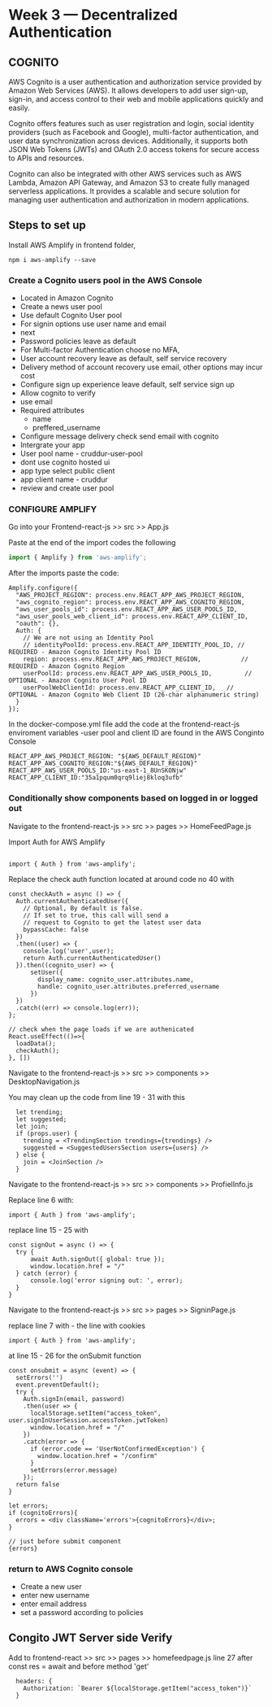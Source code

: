 # Week 3 — Decentralized Authentication

## COGNITO

AWS Cognito is a user authentication and authorization service provided by Amazon Web Services (AWS). It allows developers to add user sign-up, sign-in, and access control to their web and mobile applications quickly and easily.

Cognito offers features such as user registration and login, social identity providers (such as Facebook and Google), multi-factor authentication, and user data synchronization across devices. Additionally, it supports both JSON Web Tokens (JWTs) and OAuth 2.0 access tokens for secure access to APIs and resources.

Cognito can also be integrated with other AWS services such as AWS Lambda, Amazon API Gateway, and Amazon S3 to create fully managed serverless applications. It provides a scalable and secure solution for managing user authentication and authorization in modern applications.

## Steps to set up

Install AWS Amplify in frontend folder, 

```
npm i aws-amplify --save
```

### Create a Cognito users pool in the AWS Console

- Located in Amazon Cognito
- Create a news user pool
- Use default Cognito User pool
- For signin options use user name and email
- next
- Password policies leave as default
- For Multi-factor Authentication choose no MFA, 
- User account recovery leave as default, self service recovery
- Delivery method of account recovery use email, other options may incur cost
- Configure sign up experience leave default, self service sign up
- Allow cognito to verify
- use email
- Required attributes
  - name 
  - preffered_username
- Configure message delivery check send email with cognito
- Intergrate your app
- User pool name - cruddur-user-pool
- dont use cognito hosted ui
- app type select public client
- app client name - cruddur
- review and create user pool

### CONFIGURE AMPLIFY

Go into your Frontend-react-js >> src >> App.js

Paste at the end of the import codes the following

```.js
import { Amplify } from 'aws-amplify';

```

After the imports paste the code:

```
Amplify.configure({
  "AWS_PROJECT_REGION": process.env.REACT_APP_AWS_PROJECT_REGION,
  "aws_cognito_region": process.env.REACT_APP_AWS_COGNITO_REGION,
  "aws_user_pools_id": process.env.REACT_APP_AWS_USER_POOLS_ID,
  "aws_user_pools_web_client_id": process.env.REACT_APP_CLIENT_ID,
  "oauth": {},
  Auth: {
    // We are not using an Identity Pool
    // identityPoolId: process.env.REACT_APP_IDENTITY_POOL_ID, // REQUIRED - Amazon Cognito Identity Pool ID
    region: process.env.REACT_APP_AWS_PROJECT_REGION,           // REQUIRED - Amazon Cognito Region
    userPoolId: process.env.REACT_APP_AWS_USER_POOLS_ID,         // OPTIONAL - Amazon Cognito User Pool ID
    userPoolWebClientId: process.env.REACT_APP_CLIENT_ID,   // OPTIONAL - Amazon Cognito Web Client ID (26-char alphanumeric string)
  }
});
```

In the docker-compose.yml file add the code at the frontend-react-js enviroment variables
-user pool and client ID are found in the AWS Conginto Console


```
REACT_APP_AWS_PROJECT_REGION: "${AWS_DEFAULT_REGION}"
REACT_APP_AWS_COGNITO_REGION:"${AWS_DEFAULT_REGION}"
REACT_APP_AWS_USER_POOLS_ID:"us-east-1_8UnSKONjw"
REACT_APP_CLIENT_ID:"35a1pqum0qrq9liej8kloq3ufb"

```

### Conditionally show components based on logged in or logged out

Navigate to the frontend-react-js >> src >> pages >> HomeFeedPage.js

Import Auth for AWS Amplify

```

import { Auth } from 'aws-amplify';

```

Replace the check auth function located at around code no 40 with

```
const checkAuth = async () => {
  Auth.currentAuthenticatedUser({
    // Optional, By default is false. 
    // If set to true, this call will send a 
    // request to Cognito to get the latest user data
    bypassCache: false 
  })
  .then((user) => {
    console.log('user',user);
    return Auth.currentAuthenticatedUser()
  }).then((cognito_user) => {
      setUser({
        display_name: cognito_user.attributes.name,
        handle: cognito_user.attributes.preferred_username
      })
  })
  .catch((err) => console.log(err));
};

// check when the page loads if we are authenicated
React.useEffect(()=>{
  loadData();
  checkAuth();
}, [])

```

Navigate to the frontend-react-js >> src >> components >> DesktopNavigation.js

You may clean up the code from line 19 - 31  with this

```
  let trending;
  let suggested;
  let join;
  if (props.user) {
    trending = <TrendingSection trendings={trendings} />
    suggested = <SuggestedUsersSection users={users} />
  } else {
    join = <JoinSection />
  }
```

Navigate to the frontend-react-js >> src >> components >> ProfielInfo.js

Replace line 6 with: 
```
import { Auth } from 'aws-amplify';
```

replace line 15 - 25 with
```
const signOut = async () => {
  try {
      await Auth.signOut({ global: true });
      window.location.href = "/"
  } catch (error) {
      console.log('error signing out: ', error);
  }
}
```

Navigate to the frontend-react-js >> src >> pages >> SigninPage.js

replace line 7 with - the line with cookies
```
import { Auth } from 'aws-amplify';
```

at line 15 - 26 for the onSubmit function

```
const onsubmit = async (event) => {
  setErrors('')
  event.preventDefault();
  try {
    Auth.signIn(email, password)
    .then(user => {
      localStorage.setItem("access_token", user.signInUserSession.accessToken.jwtToken)
      window.location.href = "/"
    })
    .catch(error => { 
      if (error.code == 'UserNotConfirmedException') {
        window.location.href = "/confirm"
      }
      setErrors(error.message)
    });
  return false
}

let errors;
if (cognitoErrors){
  errors = <div className='errors'>{cognitoErrors}</div>;
}

// just before submit component
{errors}

```

### return to AWS Cognito console

- Create a new user
- enter new username
- enter email address
- set a password according to policies




## Congito JWT Server side Verify

Add to frontend-react >> src >> pages >> homefeedpage.js line 27 after const res = await and before method 'get'

```
  headers: {
    Authorization: `Bearer ${localStorage.getItem("access_token")}`
  }
  
 ```
 
 
